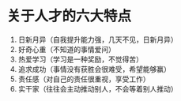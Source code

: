 # 关于人才的六大特点

1. 日新月异（自我提升能力强，几天不见，日新月异）
2. 好奇心重（不知道的事情爱问）
3. 热爱学习（学习是一种奖励，不觉得苦）
4. 追求成功（事情没有获胜会很难受，希望能够赢）
5. 责任感（对自己的责任很重视，享受工作）
6. 实干家（往往会主动推动别人，不会等着别人推动）